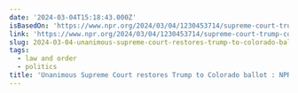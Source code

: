 ```yaml
---
date: '2024-03-04T15:18:43.000Z'
isBasedOn: 'https://www.npr.org/2024/03/04/1230453714/supreme-court-trump-colorado-ballot'
link: 'https://www.npr.org/2024/03/04/1230453714/supreme-court-trump-colorado-ballot'
slug: 2024-03-04-unanimous-supreme-court-restores-trump-to-colorado-ballot-npr
tags:
  - law and order
  - politics
title: 'Unanimous Supreme Court restores Trump to Colorado ballot : NPR'
---
```


